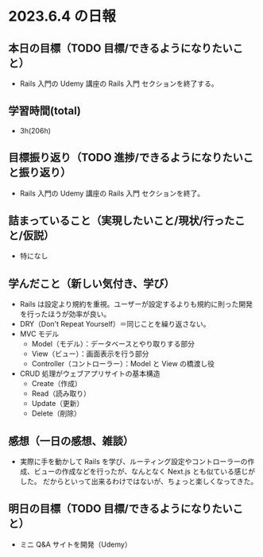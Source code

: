 # 2023.6.4 の日報

## 本日の目標（TODO 目標/できるようになりたいこと）

- Rails 入門の Udemy 講座の Rails 入門 セクションを終了する。

## 学習時間(total)

- 3h(206h)

## 目標振り返り（TODO 進捗/できるようになりたいこと振り返り）

- Rails 入門の Udemy 講座の Rails 入門 セクションを終了。

## 詰まっていること（実現したいこと/現状/行ったこと/仮説）

- 特になし

## 学んだこと（新しい気付き、学び）

- Rails は設定より規約を重視。ユーザーが設定するよりも規約に則った開発を行ったほうが効率が良い。
- DRY（Don't Repeat Yourself）＝同じことを繰り返さない。
- MVC モデル
  - Model（モデル）：データベースとやり取りする部分
  - View（ビュー）：画面表示を行う部分
  - Controller（コントローラー）：Model と View の橋渡し役
- CRUD 処理がウェブアプリサイトの基本構造
  - Create（作成）
  - Read（読み取り）
  - Update（更新）
  - Delete（削除）

## 感想（一日の感想、雑談）

- 実際に手を動かして Rails を学び、ルーティング設定やコントローラーの作成、ビューの作成などを行ったが、なんとなく Next.js とも似ている感じがした。
  だからといって出来るわけではないが、ちょっと楽しくなってきた。

## 明日の目標（TODO 目標/できるようになりたいこと）

- ミニ Q&A サイトを開発（Udemy）
